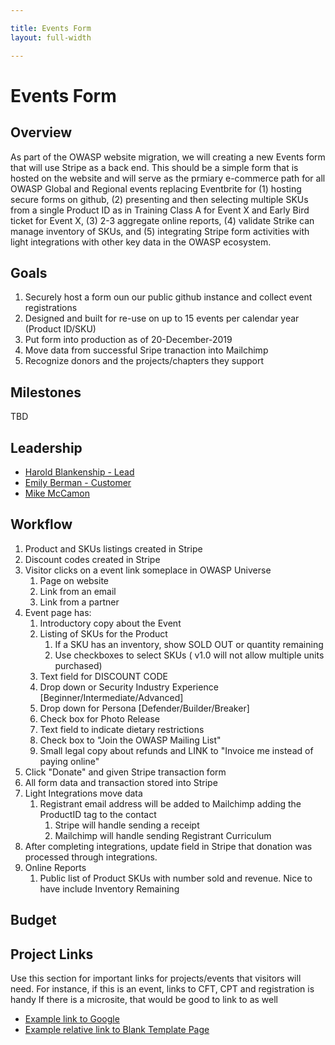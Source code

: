 ```yaml
---

title: Events Form
layout: full-width

---
```


# Events Form

## Overview

As part of the OWASP website migration, we will creating a new Events form that will use Stripe as a back end. This should be a simple form that is hosted on the website and will serve as the prmiary e-commerce path for all OWASP Global and Regional events replacing Eventbrite for (1) hosting secure forms on github, (2) presenting and then selecting multiple SKUs from a single Product ID as in Training Class A for Event X and Early Bird ticket for Event X, (3) 2-3 aggregate online reports, (4) validate Strike can manage inventory of SKUs, and (5) integrating Stripe form activities with light integrations with other key data in the OWASP ecosystem.

## Goals

1. Securely host a form oun our public github instance and collect event registrations
1. Designed and built for re-use on up to 15 events per calendar year (Product ID/SKU)
2. Put form into production as of 20-December-2019
3. Move data from successful Sripe tranaction into Mailchimp
3. Recognize donors and the projects/chapters they support

## Milestones

TBD

## Leadership

* [Harold Blankenship - Lead](mailto:Harold.blankenship@owasp.com?subject=Project:%20Events%20Form)
* [Emily Berman - Customer](mailto:emily.berman@owasp.com?subject=Project:%20Events%20Form)
* [Mike McCamon](mailto:mike.mccamon@owasp.com?subject=Project:%20Events%20Form)

## Workflow
1. Product and SKUs listings created in Stripe
2. Discount codes created in Stripe
1. Visitor clicks on a event link someplace in OWASP Universe
   1. Page on website
   2. Link from an email
   3. Link from a partner
2. Event page has:
   1. Introductory copy about the Event
   1. Listing of SKUs for the Product
      1. If a SKU has an inventory, show SOLD OUT or quantity remaining
      2. Use checkboxes to select SKUs ( v1.0 will not allow multiple units purchased)
   1. Text field for DISCOUNT CODE
   1. Drop down or Security Industry Experience [Beginner/Intermediate/Advanced]
   1. Drop down for Persona [Defender/Builder/Breaker]
   1. Check box for Photo Release
   1. Text field to indicate dietary restrictions
   4. Check box to "Join the OWASP Mailing List"
   4. Small legal copy about refunds and LINK to "Invoice me instead of paying online" 
3. Click "Donate" and given Stripe transaction form
4. All form data and transaction stored into Stripe
5. Light Integrations move data
   1. Registrant email address will be added to Mailchimp adding the ProductID tag to the contact
      1. Stripe will handle sending a receipt
      2. Mailchimp will handle sending Registrant Curriculum
6. After completing integrations, update field in Stripe that donation was processed through integrations.
7. Online Reports
   1. Public list of Product SKUs with number sold and revenue. Nice to have include Inventory Remaining
   
  
## Budget

## Project Links

Use this section for important links for projects/events that visitors will need. For instance, if this is an event, links to CFT, CPT and registration is handy If there is a microsite, that would be good to link to as well 
* [Example link to Google](https://google.com)
* [Example relative link to Blank Template Page](/www--staff/Projects/202001-template)

